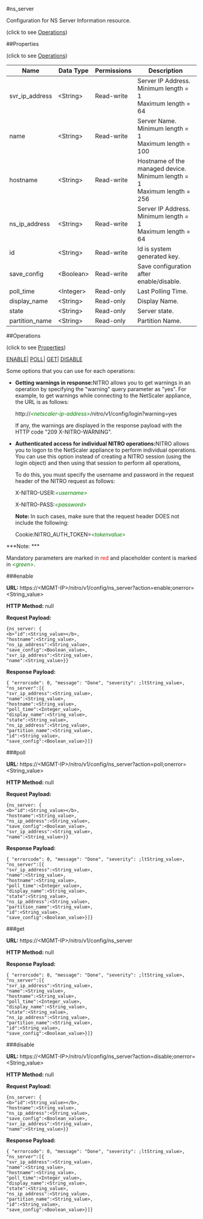 #ns_server



Configuration for NS Server Information resource.

<span>(click to see [Operations](#operations))</span>



##Properties 

<span>(click to see [Operations](#operations))</span>





<table><thead><tr><th>Name</th><th>Data Type</th><th>Permissions</th><th>Description</th></tr></thead><tbody><tr><td>svr_ip_address</td><td>&lt;String></td><td>Read-write</td><td>Server IP Address.<br>Minimum length = 1<br>Maximum length = 64</td></tr><tr><td>name</td><td>&lt;String></td><td>Read-write</td><td>Server Name.<br>Minimum length = 1<br>Maximum length = 100</td></tr><tr><td>hostname</td><td>&lt;String></td><td>Read-write</td><td>Hostname of the managed device.<br>Minimum length = 1<br>Maximum length = 256</td></tr><tr><td>ns_ip_address</td><td>&lt;String></td><td>Read-write</td><td>Server IP Address.<br>Minimum length = 1<br>Maximum length = 64</td></tr><tr><td>id</td><td>&lt;String></td><td>Read-write</td><td>Id is system generated key.</td></tr><tr><td>save_config</td><td>&lt;Boolean></td><td>Read-write</td><td>Save configuration after enable/disable.</td></tr><tr><td>poll_time</td><td>&lt;Integer></td><td>Read-only</td><td>Last Polling Time.</td></tr><tr><td>display_name</td><td>&lt;String></td><td>Read-only</td><td>Display Name.</td></tr><tr><td>state</td><td>&lt;String></td><td>Read-only</td><td>Server state.</td></tr><tr><td>partition_name</td><td>&lt;String></td><td>Read-only</td><td>Partition Name.</td></tr></tbody></table>

##Operations 

<span>(click to see [Properties](#properties))</span>





[ENABLE](#enable)| [POLL](#poll)| [GET](#get)| [DISABLE](#disable)





Some options that you can use for each operations:

<ul><li><p><b>Getting warnings in response:</b>NITRO allows you to get warnings in an operation by specifying the "warning" query parameter as "yes". For example, to get warnings while connecting to the NetScaler appliance, the URL is as follows:</p><p>http://<span style="color:green;font-style:italic;">&lt;netscaler-ip-address&gt;</span>/nitro/v1/config/login?warning=yes</p><p>If any, the warnings are displayed in the response payload with the HTTP code "209 X-NITRO-WARNING".</p></li><li><p><b>Authenticated access for individual NITRO operations:</b>NITRO allows you to logon to the NetScaler appliance to perform individual operations. You can use this option instead of creating a NITRO session (using the login object) and then using that session to perform all operations,</p><p>To do this, you must specify the username and password in the request header of the NITRO request as follows:</p><p>X-NITRO-USER:<span style="color:green;font-style:italic;">&lt;username&gt;</span></p><p>X-NITRO-PASS:<span style="color:green;font-style:italic;">&lt;password&gt;</span></p><p><b>Note: </b>In such cases, make sure that the request header DOES not include the following:</p><p>Cookie:NITRO_AUTH_TOKEN=<span style="color:green;font-style:italic;">&lt;tokenvalue&gt;</span></p></li></ul>







***Note: *** 

Mandatory parameters are marked in <span style="color:#FF0000;">red</span> and placeholder content is marked in <span style="color:green;font-style:italic">&lt;green&gt;</span>.



###enable







<b>URL: </b>https://&lt;MGMT-IP&gt;/nitro/v1/config/ns_server?action=enable;onerror=&lt;String_value&gt;

<b>HTTP Method: </b>null

<b>Request Payload: </b>
```
{ns_server: {
<b>"id":<String_value></b>,
"hostname":<String_value>,
"ns_ip_address":<String_value>,
"save_config":<Boolean_value>,
"svr_ip_address":<String_value>,
"name":<String_value>}}
```

<b>Response Payload: </b>
```
{ "errorcode": 0, "message": "Done", "severity": ;ltString_value>, "ns_server":[{
"svr_ip_address":<String_value>,
"name":<String_value>,
"hostname":<String_value>,
"poll_time":<Integer_value>,
"display_name":<String_value>,
"state":<String_value>,
"ns_ip_address":<String_value>,
"partition_name":<String_value>,
"id":<String_value>,
"save_config":<Boolean_value>}]}
```







###poll







<b>URL: </b>https://&lt;MGMT-IP&gt;/nitro/v1/config/ns_server?action=poll;onerror=&lt;String_value&gt;

<b>HTTP Method: </b>null

<b>Request Payload: </b>
```
{ns_server: {
<b>"id":<String_value></b>,
"hostname":<String_value>,
"ns_ip_address":<String_value>,
"save_config":<Boolean_value>,
"svr_ip_address":<String_value>,
"name":<String_value>}}
```

<b>Response Payload: </b>
```
{ "errorcode": 0, "message": "Done", "severity": ;ltString_value>, "ns_server":[{
"svr_ip_address":<String_value>,
"name":<String_value>,
"hostname":<String_value>,
"poll_time":<Integer_value>,
"display_name":<String_value>,
"state":<String_value>,
"ns_ip_address":<String_value>,
"partition_name":<String_value>,
"id":<String_value>,
"save_config":<Boolean_value>}]}
```







###get







<b>URL: </b>https://&lt;MGMT-IP&gt;/nitro/v1/config/ns_server

<b>HTTP Method: </b>null

<b>Response Payload: </b>
```
{ "errorcode": 0, "message": "Done", "severity": ;ltString_value>, "ns_server":[{
"svr_ip_address":<String_value>,
"name":<String_value>,
"hostname":<String_value>,
"poll_time":<Integer_value>,
"display_name":<String_value>,
"state":<String_value>,
"ns_ip_address":<String_value>,
"partition_name":<String_value>,
"id":<String_value>,
"save_config":<Boolean_value>}]}
```







###disable







<b>URL: </b>https://&lt;MGMT-IP&gt;/nitro/v1/config/ns_server?action=disable;onerror=&lt;String_value&gt;

<b>HTTP Method: </b>null

<b>Request Payload: </b>
```
{ns_server: {
<b>"id":<String_value></b>,
"hostname":<String_value>,
"ns_ip_address":<String_value>,
"save_config":<Boolean_value>,
"svr_ip_address":<String_value>,
"name":<String_value>}}
```

<b>Response Payload: </b>
```
{ "errorcode": 0, "message": "Done", "severity": ;ltString_value>, "ns_server":[{
"svr_ip_address":<String_value>,
"name":<String_value>,
"hostname":<String_value>,
"poll_time":<Integer_value>,
"display_name":<String_value>,
"state":<String_value>,
"ns_ip_address":<String_value>,
"partition_name":<String_value>,
"id":<String_value>,
"save_config":<Boolean_value>}]}
```







